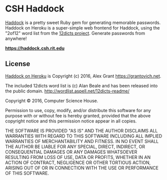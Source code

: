 CSH Haddock
=================

[Haddock](https://github.com/stephencelis/haddock) is a pretty sweet Ruby gem for generating memorable passwords. Haddock on Heroku is a super-simple web frontend for Haddock, using the "2of12" word list from the [12dicts project](http://www.wyrdplay.org/12dicts.html). Generate passwords from anywhere!

**<https://haddock.csh.rit.edu>**

## License

[Haddock on Heroku](https://github.com/grantovich/haddock-on-heroku) is Copyright (c) 2016, Alex Grant <https://grantovich.net>.

The included 12dicts word list is (c) Alan Beale and has been released into the
public domain. <http://wordlist.aspell.net/12dicts-readme/>

Copyright © 2016, Computer Science House.

Permission to use, copy, modify, and/or distribute this software for any purpose
with or without fee is hereby granted, provided that the above copyright notice
and this permission notice appear in all copies.

THE SOFTWARE IS PROVIDED "AS IS" AND THE AUTHOR DISCLAIMS ALL WARRANTIES WITH
REGARD TO THIS SOFTWARE INCLUDING ALL IMPLIED WARRANTIES OF MERCHANTABILITY AND
FITNESS. IN NO EVENT SHALL THE AUTHOR BE LIABLE FOR ANY SPECIAL, DIRECT,
INDIRECT, OR CONSEQUENTIAL DAMAGES OR ANY DAMAGES WHATSOEVER RESULTING FROM LOSS
OF USE, DATA OR PROFITS, WHETHER IN AN ACTION OF CONTRACT, NEGLIGENCE OR OTHER
TORTIOUS ACTION, ARISING OUT OF OR IN CONNECTION WITH THE USE OR PERFORMANCE OF
THIS SOFTWARE.
